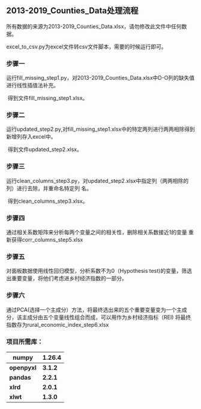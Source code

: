 ## 2013-2019_Counties_Data处理流程

所有数据的来源为2013-2019_Counties_Data.xlsx，请勿修改此文件中任何数据。

excel_to_csv.py为excel文件转csv文件脚本，需要的时候运行即可。

### 步骤一

​	运行fill_missing_step1.py，对2013-2019_Counties_Data.xlsx中D-O列的缺失值进行线性插值法补充。

​	得到文件fill_missing_step1.xlsx。

### 步骤二

​	运行updated_step2.py,对fill_missing_step1.xlsx中的特定两列进行两两相除得到新增列存入excel中。

​	得到文件updated_step2.xlsx。

### 步骤三

​	运行clean_columns_step3.py，对updated_step2.xlsx中指定列（两两相除的列）进行去除，并重命名特定列	名。

​	得到clean_columns_step3.xlsx。

### 步骤四

  通过相关系数矩阵来分析每两个变量之间的相关性，删除相关系数接近1的变量
  重新获得corr_columns_step5.xlsx

### 步骤五

  对面板数据使用线性回归模型，分析系数不为0（Hypothesis test)的变量，筛选出重要变量，将他们考虑进乡村经济指数的一部分。

### 步骤六

  通过PCA(选择一个主成分）方法，将最终选出来的五个重要变量变为一个主成分，该主成分由五个变量线性组合而成，可以用作为乡村经济指标（REI)
  将最终指数存为rural_economic_index_step6.xlsx
  

### 项目所需库：

| **numpy**    | **1.26.4** |
| ------------ | ---------- |
| **openpyxl** | **3.1.2**  |
| **pandas**   | **2.2.1**  |
| **xlrd**     | **2.0.1**  |
| **xlwt**     | **1.3.0**  |
